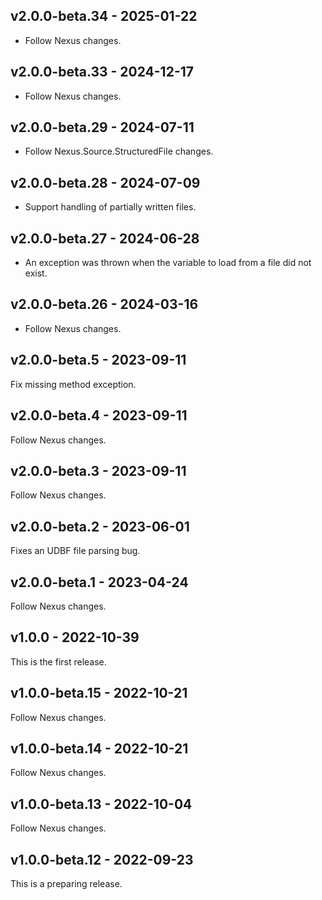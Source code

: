 ## v2.0.0-beta.34 - 2025-01-22

- Follow Nexus changes.

## v2.0.0-beta.33 - 2024-12-17

- Follow Nexus changes.

## v2.0.0-beta.29 - 2024-07-11

- Follow Nexus.Source.StructuredFile changes.

## v2.0.0-beta.28 - 2024-07-09

- Support handling of partially written files.

## v2.0.0-beta.27 - 2024-06-28

- An exception was thrown when the variable to load from a file did not exist.

## v2.0.0-beta.26 - 2024-03-16

- Follow Nexus changes.

## v2.0.0-beta.5 - 2023-09-11

Fix missing method exception.

## v2.0.0-beta.4 - 2023-09-11

Follow Nexus changes.

## v2.0.0-beta.3 - 2023-09-11

Follow Nexus changes.

## v2.0.0-beta.2 - 2023-06-01

Fixes an UDBF file parsing bug.

## v2.0.0-beta.1 - 2023-04-24

Follow Nexus changes.

## v1.0.0 - 2022-10-39

This is the first release.

## v1.0.0-beta.15 - 2022-10-21

Follow Nexus changes.

## v1.0.0-beta.14 - 2022-10-21

Follow Nexus changes.

## v1.0.0-beta.13 - 2022-10-04

Follow Nexus changes.

## v1.0.0-beta.12 - 2022-09-23

This is a preparing release.